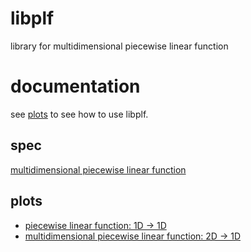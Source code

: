 # libplf

library for multidimensional piecewise linear function

# documentation

see [plots](#plots) to see how to use libplf.

## spec

[multidimensional piecewise linear function](docs/specs/plf.ipynb)

## plots

- [piecewise linear function: 1D -> 1D](docs/plots/PLF_1_1.ipynb)
- [multidimensional piecewise linear function: 2D -> 1D](docs/plots/PLF_2_1.ipynb)
